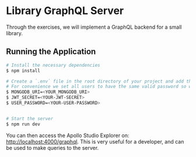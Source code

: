 # Library GraphQL Server

Through the exercises, we will implement a GraphQL backend for a small library.

## Running the Application

```bash
# Install the necessary dependencies
$ npm install

# Create a `.env` file in the root directory of your project and add the following environment variables.
# For convenience we set all users to have the same valid password so we can focus on GraphQL
$ MONGODB_URI=<YOUR_MONGODB_URI>
$ JWT_SECRET=<YOUR-JWT-SECRET>
$ USER_PASSWORD=<YOUR-USER-PASSWORD>


# Start the server
$ npm run dev
```

You can then access the Apollo Studio Explorer on: [http://localhost:4000/graphql](http://localhost:4000/graphql). This is very useful for a developer, and can be used to make queries to the server.
